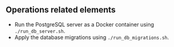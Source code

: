 ## Operations related elements

-   Run the PostgreSQL server as a Docker container using `./run_db_server.sh`.
-   Apply the database migrations using `./run_db_migrations.sh`.
